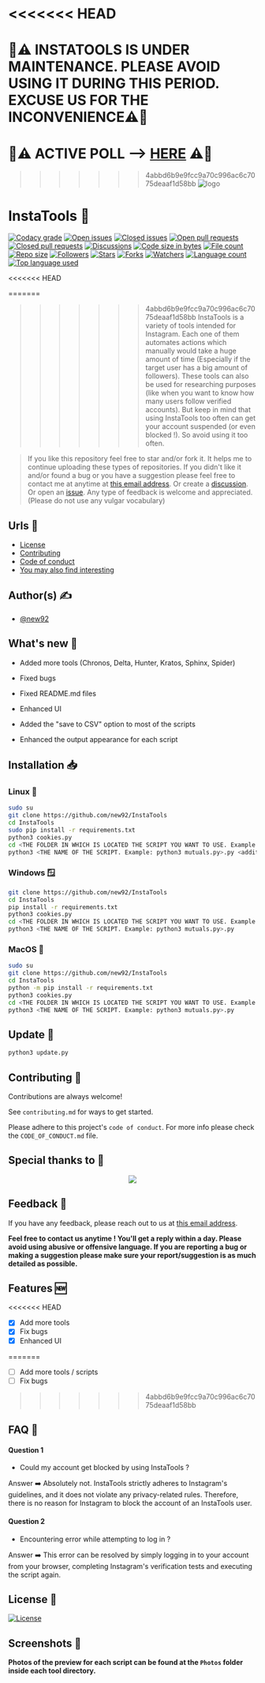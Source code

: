 <<<<<<< HEAD
=======
# 🚨⚠️ INSTATOOLS IS UNDER MAINTENANCE. PLEASE AVOID USING IT DURING THIS PERIOD. EXCUSE US FOR THE INCONVENIENCE⚠️🚨

# 🚨⚠️ ACTIVE POLL --> <a href="https://github.com/new92/InstaTools/discussions/23">HERE</a> ⚠️🚨

>>>>>>> 4abbd6b9e9fcc9a70c996ac6c7075deaaf1d58bb
![logo](https://github.com/new92/InstaTools/assets/94779840/bdfbb09f-37ec-4ef7-a2a7-2dce756bb7aa)


# InstaTools 🧰

[![Codacy grade](https://img.shields.io/codacy/grade/187dba28735848868b7f8615e0e45597?style=for-the-badge&logo=codacy)](https://img.shields.io/codacy/grade/187dba28735848868b7f8615e0e45597?style=for-the-badge&logo=codacy) [![Open issues](https://img.shields.io/github/issues/new92/InstaTools?style=for-the-badge&logo=github)](https://img.shields.io/github/issues/new92/InstaTools?style=for-the-badge&logo=github) [![Closed issues](https://img.shields.io/github/issues-closed/new92/InstaTools?style=for-the-badge&logo=github)](https://img.shields.io/github/issues-closed/new92/InstaTools?style=for-the-badge&logo=github) [![Open pull requests](https://img.shields.io/github/issues-pr/new92/InstaTools?style=for-the-badge&logo=github)](https://img.shields.io/github/issues-pr/new92/InstaTools?style=for-the-badge&logo=github) [![Closed pull requests](https://img.shields.io/github/issues-pr-closed/new92/InstaTools?style=for-the-badge&logo=github)](https://img.shields.io/github/issues-pr-closed/new92/InstaTools?style=for-the-badge&logo=github) [![Discussions](https://img.shields.io/github/discussions/new92/InstaTools?style=for-the-badge&logo=github)](https://img.shields.io/github/discussions/new92/InstaTools?style=for-the-badge&logo=github) [![Code size in bytes](https://img.shields.io/github/languages/code-size/new92/InstaTools?style=for-the-badge&logo=github)](https://img.shields.io/github/languages/code-size/new92/InstaTools?style=for-the-badge&logo=github) [![File count](https://img.shields.io/github/directory-file-count/new92/InstaTools?style=for-the-badge&logo=github)](https://img.shields.io/github/directory-file-count/new92/InstaTools?style=for-the-badge&logo=github) [![Repo size](https://img.shields.io/github/repo-size/new92/InstaTools?style=for-the-badge&logo=github)](https://img.shields.io/github/repo-size/new92/InstaTools?style=for-the-badge&logo=github) [![Followers](https://img.shields.io/github/followers/new92?style=for-the-badge&logo=github)](https://img.shields.io/github/followers/new92?style=for-the-badge&logo=github) [![Stars](https://img.shields.io/github/stars/new92/InstaTools?style=for-the-badge&logo=github)](https://img.shields.io/github/stars/new92/InstaTools?style=for-the-badge&logo=github) [![Forks](https://img.shields.io/github/forks/new92/InstaTools?style=for-the-badge&logo=github)](https://img.shields.io/github/forks/new92/InstaTools?style=for-the-badge&logo=github) [![Watchers](https://img.shields.io/github/watchers/new92/InstaTools?style=for-the-badge&logo=github)](https://img.shields.io/github/watchers/new92/InstaTools?style=for-the-badge&logo=github) [![Language count](https://img.shields.io/github/languages/count/new92/InstaTools?style=for-the-badge&logo=github)](https://img.shields.io/github/languages/count/new92/InstaTools?style=for-the-badge&logo=github) [![Top language used](https://img.shields.io/github/languages/top/new92/InstaTools?style=for-the-badge&logo=python&logoColor=white)](https://img.shields.io/github/languages/top/new92/InstaTools?style=for-the-badge&logo=python&logoColor=white)

<<<<<<< HEAD

=======
>>>>>>> 4abbd6b9e9fcc9a70c996ac6c7075deaaf1d58bb
InstaTools is a variety of tools intended for Instagram. Each one of them automates actions which manually would take a huge amount of time (Especially if the target user has a big amount of followers). These tools can also be used for researching purposes (like when you want to know how many users follow verified accounts). But keep in mind that using InstaTools too often can get your account suspended (or even blocked !). So avoid using it too often.

> If you like this repository feel free to star and/or fork it. It helps me to continue uploading these types of repositories.
If you didn't like it and/or found a bug or you have a suggestion please feel free to contact me at anytime at <a href='mailto:new92github@gmail.com'>this email address</a>. Or create a <a href="https://github.com/new92/InstaTools/discussions">discussion</a>. Or open an <a href="https://github.com/new92/InstaTools/issues">issue</a>.
Any type of feedback is welcome and appreciated. (Please do not use any vulgar vocabulary)

## Urls 🔗

- [License](https://github.com/new92/InstaTools/blob/main/LICENSE)
- [Contributing](https://github.com/new92/InstaTools/blob/main/CONTRIBUTING.md)
- [Code of conduct](https://github.com/new92/InstaTools/blob/main/CODE_OF_CONDUCT.md)
- [You may also find interesting](https://github.com/new92?tab=repositories)

## Author(s) ✍️

- [@new92](https://www.github.com/new92)

## What's new 🚀

- Added more tools (Chronos, Delta, Hunter, Kratos, Sphinx, Spider)

- Fixed bugs

- Fixed README.md files

- Enhanced UI

- Added the "save to CSV" option to most of the scripts

- Enhanced the output appearance for each script


## Installation 📥

### Linux 🐧

```bash
sudo su
git clone https://github.com/new92/InstaTools
cd InstaTools
sudo pip install -r requirements.txt
python3 cookies.py
cd <THE FOLDER IN WHICH IS LOCATED THE SCRIPT YOU WANT TO USE. Example: cd Mutuals>
python3 <THE NAME OF THE SCRIPT. Example: python3 mutuals.py>.py <additional parameters>
```

### Windows 🪟

```bash
git clone https://github.com/new92/InstaTools
cd InstaTools
pip install -r requirements.txt
python3 cookies.py
cd <THE FOLDER IN WHICH IS LOCATED THE SCRIPT YOU WANT TO USE. Example: cd Mutuals>
python3 <THE NAME OF THE SCRIPT. Example: python3 mutuals.py>.py
```

### MacOS 🍎

```bash
sudo su
git clone https://github.com/new92/InstaTools
cd InstaTools
python -m pip install -r requirements.txt
python3 cookies.py
cd <THE FOLDER IN WHICH IS LOCATED THE SCRIPT YOU WANT TO USE. Example: cd Mutuals>
python3 <THE NAME OF THE SCRIPT. Example: python3 mutuals.py>.py
```

## Update 🔄️

```bash
python3 update.py
```

## Contributing 🤝

Contributions are always welcome!

See `contributing.md` for ways to get started.

Please adhere to this project's `code of conduct`. For more info please check the `CODE_OF_CONDUCT.md` file.

## Special thanks to 🫡

<p align="center">
<a href="https://github.com/new92/InstaTools/graphs/contributors">
  <img src="https://contrib.rocks/image?repo=new92/InstaTools">
</a>
</p>

## Feedback 💭

If you have any feedback, please reach out to us at <a href="mailto:new92github@gmail.com">this email address</a>.

**Feel free to contact us anytime ! You'll get a reply within a day. Please avoid using abusive or offensive language.
If you are reporting a bug or making a suggestion please make sure your report/suggestion is as much detailed as possible.**


## Features 🆕

<<<<<<< HEAD
- [x] Add more tools
- [x] Fix bugs
- [x] Enhanced UI

=======
- [ ] Add more tools / scripts
- [ ] Fix bugs
>>>>>>> 4abbd6b9e9fcc9a70c996ac6c7075deaaf1d58bb

## FAQ 🤔

#### Question 1

- Could my account get blocked by using InstaTools ?

Answer ➡️ Absolutely not. InstaTools strictly adheres to Instagram's guidelines, and it does not violate any privacy-related rules. Therefore, there is no reason for Instagram to block the account of an InstaTools user.

#### Question 2

- Encountering error while attempting to log in ?

Answer ➡️ This error can be resolved by simply logging in to your account from your browser, completing Instagram's verification tests and executing the script again.
    
## License 📜

[![License](https://img.shields.io/github/license/new92/IGFollowersIncreaser?style=for-the-badge)](https://github.com/new92/IGFollowersIncreaser/blob/main/LICENSE.md)

## Screenshots 📸

**Photos of the preview for each script can be found at the `Photos` folder inside each tool directory.**

